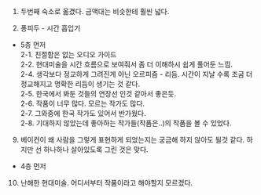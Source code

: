 1. 두번째 숙소로 옮겼다. 금액대는 비슷한테 훨씬 넓다.

2. 퐁피두 - 시간 흡입기    
  - 5층 먼저    
  2-1. 친절함은 없는 오디오 가이드    
  2-2. 현대미술을 시간 흐름으로 보여줘서 좀 더 이해하시 쉽게 풀어둔 느낌.     
  2-4. 생각보다 정교하게 그려진게 아닌 오르피즘 - 리듬. 시간이 지날 수록 조굼 더 정교해지고 명확한 리듬이 생기는 것 같다.     
  2-5. 한국에서 봐둔 것들의 연장선 인것 같아서 좋은듯.     
  2-6. 작품이 너무 많다. 모르는 작가도 많다.     
  2-7. 그와중에 한국 작가도 있어서 반가웠다.     
  2-8. 기대하지 않았는데 좋아하는 작가들(작품은..)의 작품을 볼 수 있었다.     
  9. 베이컨이 왜 사람을 그렇게 표현하게 되었는지는 궁금해 하지 않아도 될것 같다. 하지만 선 하나하나 살아있도록 그린 것은 맞다.

  - 4층 먼저    
  10. 난해한 현대미술. 어디서부터 작품이라고 해야할지 모르겠다.